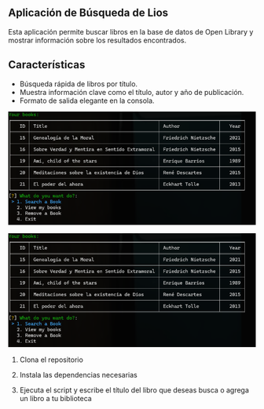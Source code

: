 ## Aplicación de Búsqueda de Lios

Esta aplicación permite buscar libros en la base de datos de Open Library y mostrar información sobre los resultados encontrados.

## Características
- Búsqueda rápida de libros por título.
- Muestra información clave como el título, autor y año de publicación.
- Formato de salida elegante en la consola.

![Imagen 1](screenshot/mylib.png)

![Imagen 2](screenshot/mylib.png)

1. Clona el repositorio

2. Instala las dependencias necesarias

3. Ejecuta el script y escribe el título del libro que deseas busca o agrega un libro a tu biblioteca

